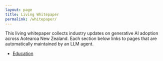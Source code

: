 ```yaml
---
layout: page
title: Living Whitepaper
permalink: /whitepaper/
---
```


This living whitepaper collects industry updates on generative AI adoption across Aotearoa New Zealand. Each section below links to pages that are automatically maintained by an LLM agent.

- [Education](/education/)
